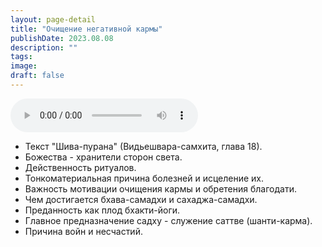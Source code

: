 ```yaml
---
layout: page-detail
title: "Очищение негативной кармы"
publishDate: 2023.08.08
description: ""
tags:
image:
draft: false
---
```


<audio title="2023.08.08 - Очищение негативной кармы.mp3" src="/upload/iblock/7cd/hmhjh9qbdepm8silguzmhflp6csyb7bn.mp3" controls=""></audio>

* Текст "Шива-пурана" (Видьешвара-самхита, глава 18).
* Божества - хранители сторон света.
* Действенность ритуалов.
* Тонкоматериальная причина болезней и исцеление их.
* Важность мотивации очищения кармы и обретения благодати.
* Чем достигается бхава-самадхи и сахаджа-самадхи.
* Преданность как плод бхакти-йоги.
* Главное предназначение садху - служение саттве (шанти-карма).
* Причина войн и несчастий.

  
